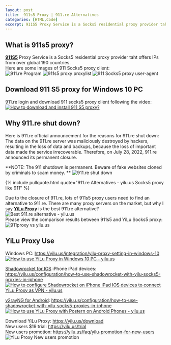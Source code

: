 ```yaml
---
layout: post
title:  911s5 Proxy | 911.re Alternatives
categories: [HTML,Code]
excerpt: 911S5 Proxy Service is a Socks5 residential proxy provider taht offers IPs from over global 190 countries.
---
```


## What is 911s5 proxy?  
**<a href="https://yilu.us/911s5-proxy" target="_blank">911S5</a>** Proxy Service is a Socks5 residential proxy provider taht offers IPs from over global 190 countries.  
Here are some images of 911 Socks5 proxy client:  
![911.re Program](https://www.imglink.cc/images/2023/04/07/31192fef696d99fd5258d31401b8caf9.png "911.re Program")
![911s5 proxy proxylist](https://www.imglink.cc/images/2023/04/07/6152ea52d2359a5a963dbdad3817066a.png "911s5 proxy proxylist")
![911 Socks5 proxy user-agent](https://www.imglink.cc/images/2023/04/07/b428f8aab9775cb0d58cebc89f9fba67.png "911 Socks5 proxy user-agent")


## Download 911 S5 proxy for Windows 10 PC  
911.re login and download 911 socks5 proxy client following the video:  
[![How to download and install 911 S5 proxy?](https://res.cloudinary.com/marcomontalbano/image/upload/v1680834457/video_to_markdown/images/youtube--iKLtLW_i_xE-c05b58ac6eb4c4700831b2b3070cd403.jpg)](https://youtu.be/iKLtLW_i_xE "How to download and install 911 S5 proxy？")

## Why 911.re shut down?  
Here is 911.re official announcement for the reasons for 911.re shut down:  
The data on the 911.re server was maliciously destroyed by hackers, resulting in the loss of data and backups, because the loss of important data made the service irrecoverable. Therefore, on July 28, 2022, 911.re announced its permanent closure.  

**NOTE: The 911 shutdown is permanent. Beware of fake websites cloned by criminals to scam money. **
![911.re shut down](https://www.imglink.cc/images/2023/04/07/d6fd59107e32b7e681222985ac866b13.png "911.re shut down")

{% include pullquote.html quote="911.re Alternatives - yilu.us Socks5 proxy like 911" %} 

Due to the closure of 911.re, lots of 911s5 proxy users need to find an alternative to 911.re. There are many proxy servers on the market, but why I say **[YiLu Proxy](https://yilu.us)** is the best 911.re alternative?  
![Best 911.re alternative - yilu.us](https://www.imglink.cc/images/2023/04/07/c3c28abb9fd794c0787b92e5b1a63dc7.md.png "Best 911.re alternative - yilu.us")  
Please view the comparison results between 911s5 and YiLu Socks5 proxy:  
![911proxy vs yilu.us](https://www.imglink.cc/images/2023/04/07/bb1eaee21e50dddf40059ee4c3401f28.png "911proxy vs yiluproxy")  

## YiLu Proxy Use
Windows PC: https://yilu.us/integration/yilu-proxy-setting-in-windows-10  
[![How to use YiLu Proxy in Windows 10 PC - yilu.us](https://res.cloudinary.com/marcomontalbano/image/upload/v1680838541/video_to_markdown/images/youtube--QHM8fsEpNjo-c05b58ac6eb4c4700831b2b3070cd403.jpg)](https://youtu.be/QHM8fsEpNjo "How to use YiLu Proxy in Windows 10 PC - yilu.us")  

[Shadowrocket for IOS](https://yilu.us/configuration/how-to-use-shadowrocket-with-yilu-socks5-proxies-in-iphone) iPhone iPad devices:   https://yilu.us/configuration/how-to-use-shadowrocket-with-yilu-socks5-proxies-in-iphone  
[![How to configure Shadowrocket on iPhone iPad IOS devices to connect YiLu Proxy as VPN - yilu.us](https://res.cloudinary.com/marcomontalbano/image/upload/v1680838498/video_to_markdown/images/youtube--DuIMonJph3c-c05b58ac6eb4c4700831b2b3070cd403.jpg)](https://youtu.be/DuIMonJph3c "How to configure Shadowrocket on iPhone iPad IOS devices to connect YiLu Proxy as VPN - yilu.us")  

[v2rayNG for Android](https://yilu.us/configuration/how-to-use-shadowrocket-with-yilu-socks5-proxies-in-iphone): https://yilu.us/configuration/how-to-use-shadowrocket-with-yilu-socks5-proxies-in-iphone  
[![How to use YiLu Proxy with Postern on Android Phones - yilu.us](https://res.cloudinary.com/marcomontalbano/image/upload/v1680838448/video_to_markdown/images/youtube--HPq-OGmTwlc-c05b58ac6eb4c4700831b2b3070cd403.jpg)](https://youtu.be/HPq-OGmTwlc "How to use YiLu Proxy with Postern on Android Phones - yilu.us")  

Download YiLu Proxy: https://yilu.us/download  
New users $19 trial: https://yilu.us/trial  
New users promotion: https://yilu.us/faq/yilu-promotion-for-new-users  
![YiLu Proxy New users promotion](https://yilu.us/_next/image?url=%2F_next%2Fstatic%2Fmedia%2Fsignup-promo.a0df38d4.jpg&w=640&q=75 "YiLu Proxy New users promotion")
